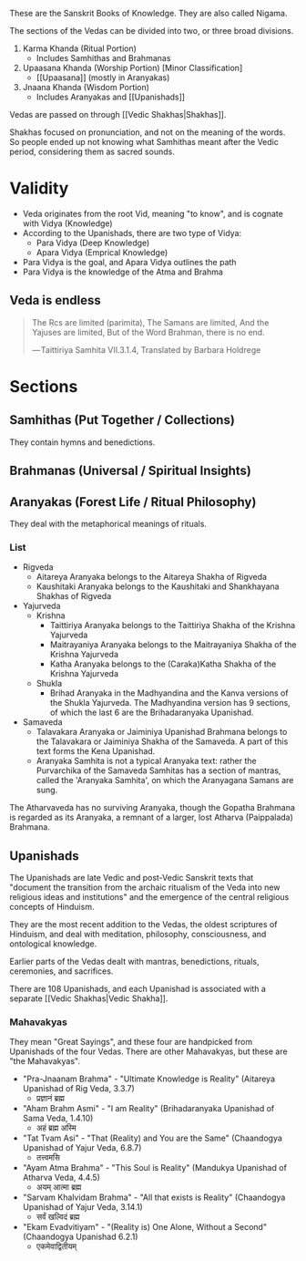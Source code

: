 These are the Sanskrit Books of Knowledge. They are also called Nigama.

The sections of the Vedas can be divided into two, or three broad divisions.
1. Karma Khanda (Ritual Portion)
	- Includes Samhithas and Brahmanas
2. Upaasana Khanda (Worship Portion) [Minor Classification]
	- [[Upaasana]] (mostly in Aranyakas)
3. Jnaana Khanda (Wisdom Portion)
	- Includes Aranyakas and [[Upanishads]]

Vedas are passed on through [[Vedic Shakhas|Shakhas]].

Shakhas focused on pronunciation, and not on the meaning of the words. So people ended up not knowing what Samhithas meant after the Vedic period, considering them as sacred sounds.

# Validity
- Veda originates from the root Vid, meaning "to know", and is cognate with Vidya (Knowledge)
- According to the Upanishads, there are two type of Vidya:
	- Para Vidya (Deep Knowledge)
	- Apara Vidya (Emprical Knowledge)
- Para Vidya is the goal, and Apara Vidya outlines the path
- Para Vidya is the knowledge of the Atma and Brahma
## Veda is endless
> The Ṛcs are limited (parimita),
> The Samans are limited,
> And the Yajuses are limited,
> But of the Word Brahman, there is no end.
> 
> — Taittiriya Samhita VII.3.1.4, Translated by Barbara Holdrege
# Sections
## Samhithas (Put Together / Collections)
They contain hymns and benedictions.
## Brahmanas (Universal / Spiritual Insights)

## Aranyakas (Forest Life / Ritual Philosophy)
They deal with the metaphorical meanings of rituals.
### List
- Rigveda
	- Aitareya Aranyaka belongs to the Aitareya Shakha of Rigveda
	- Kaushitaki Aranyaka belongs to the Kaushitaki and Shankhayana Shakhas of Rigveda
- Yajurveda
	- Krishna
		- Taittiriya Aranyaka belongs to the Taittiriya Shakha of the Krishna Yajurveda
		- Maitrayaniya Aranyaka belongs to the Maitrayaniya Shakha of the Krishna Yajurveda
		- Katha Aranyaka belongs to the (Caraka)Katha Shakha of the Krishna Yajurveda
	- Shukla
		- Brihad Aranyaka in the Madhyandina and the Kanva versions of the Shukla Yajurveda. The Madhyandina version has 9 sections, of which the last 6 are the Brihadaranyaka Upanishad.
- Samaveda
	- Talavakara Aranyaka or Jaiminiya Upanishad Brahmana belongs to the Talavakara or Jaiminiya Shakha of the Samaveda. A part of this text forms the Kena Upanishad.
	- Aranyaka Samhita is not a typical Aranyaka text: rather the Purvarchika of the Samaveda Samhitas has a section of mantras, called the 'Aranyaka Samhita', on which the Aranyagana Samans are sung.

The Atharvaveda has no surviving Aranyaka, though the Gopatha Brahmana is regarded as its Aranyaka, a remnant of a larger, lost Atharva (Paippalada) Brahmana.
## Upanishads
The Upanishads are late Vedic and post-Vedic Sanskrit texts that "document the transition from the archaic ritualism of the Veda into new religious ideas and institutions" and the emergence of the central religious concepts of Hinduism.

They are the most recent addition to the Vedas, the oldest scriptures of Hinduism, and deal with meditation, philosophy, consciousness, and ontological knowledge.

Earlier parts of the Vedas dealt with mantras, benedictions, rituals, ceremonies, and sacrifices.

There are 108 Upanishads, and each Upanishad is associated with a separate [[Vedic Shakhas|Vedic Shakha]].
### Mahavakyas
They mean "Great Sayings", and these four are handpicked from Upanishads of the four Vedas. There are other Mahavakyas, but these are "the Mahavakyas".

- "Pra-Jnaanam Brahma" - "Ultimate Knowledge is Reality" (Aitareya Upanishad of Rig Veda, 3.3.7)
	- प्रज्ञानं ब्रह्म
- "Aham Brahm Asmi" - "I am Reality" (Brihadaranyaka Upanishad of Sama Veda, 1.4.10)
	- अहं ब्रह्म अस्मि
- "Tat Tvam Asi" - "That (Reality) and You are the Same" (Chaandogya Upanishad of Yajur Veda, 6.8.7)
	- तत्त्वमसि
- "Ayam Atma Brahma" - "This Soul is Reality" (Mandukya Upanishad of Atharva Veda, 4.4.5)
	- अयम् आत्मा ब्रह्म
- "Sarvam Khalvidam Brahma" - "All that exists is Reality" (Chaandogya Upanishad of Yajur Veda, 3.14.1)
	- सर्वं खल्विदं ब्रह्म
- "Ekam Evadvitiyam" - "(Reality is) One Alone, Without a Second" (Chaandogya Upanishad 6.2.1)
	- एकमेवाद्वितीयम्